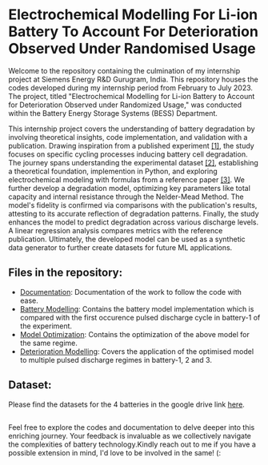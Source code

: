 # Electrochemical Modelling For Li-ion Battery To Account For Deterioration Observed Under Randomised Usage

Welcome to the repository containing the culmination of my internship project at Siemens Energy R&D Gurugram, India. This repository houses the codes developed during my internship period from February to July 2023. The project, titled "Electrochemical Modelling for Li-ion Battery to Account for Deterioration Observed under Randomized Usage," was conducted within the Battery Energy Storage Systems (BESS) Department.

This internship project covers the understanding of battery degradation by involving theoretical insights, code implementation, and validation with a publication. Drawing inspiration from a published experiment [[1]](https://papers.phmsociety.org/index.php/phmconf/article/view/2490), the study focuses on specific cycling processes inducing battery cell degradation. The journey spans understanding the experimental dataset [[2]](https://data.phmsociety.org/nasa/), establishing a theoretical foundation, implemention in Python, and exploring electrochemical modeling with formulas from a reference paper [[3]](https://papers.phmsociety.org/index.php/phmconf/article/view/2252). We further develop a degradation model, optimizing key parameters like total capacity and internal resistance through the Nelder-Mead Method. The model's fidelity is confirmed via comparisons with the publication's results, attesting to its accurate reflection of degradation patterns. Finally, the study enhances the model to predict degradation across various discharge levels. A linear regression analysis compares metrics with the reference publication. Ultimately, the developed model can be used as a synthetic data generator to further create datasets for future ML applications.


## Files in the repository:
* [Documentation](./Documentation/Internship_Report.pdf): Documentation of the work to follow the code with ease.
* [Battery Modelling](./Codes/Battery_Modelling.ipynb): Contains the battery model implementation which is compared with the first occurence pulsed discharge cycle in battery-1 of the experiment.
* [Model Optimization](./Codes/Model_Optimization.ipynb): Contains the optimization of the above model for the same regime.
* [Deterioration Modelling](./Codes/Deterioration_Modelling.ipynb): Covers the application of the optimised model to multiple pulsed discharge regimes in battery-1, 2 and 3.
## Dataset:
Please find the datasets for the 4 batteries in the google drive link [here](https://drive.google.com/drive/folders/14Sf6boPdBeofAuL-2vQRCphdJ64KmzMe?usp=sharing).
##
Feel free to explore the codes and documentation to delve deeper into this enriching journey. Your feedback is invaluable as we collectively navigate the complexities of battery technology.Kindly reach out to me if you have a possible extension in mind, I'd love to be involved in the same! (:
